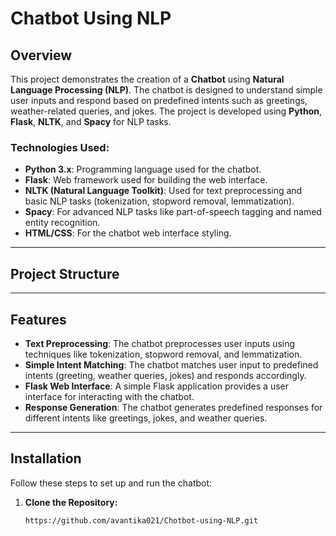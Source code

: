 # Chatbot Using NLP

## Overview

This project demonstrates the creation of a **Chatbot** using **Natural Language Processing (NLP)**. The chatbot is designed to understand simple user inputs and respond based on predefined intents such as greetings, weather-related queries, and jokes. The project is developed using **Python**, **Flask**, **NLTK**, and **Spacy** for NLP tasks.

### Technologies Used:
- **Python 3.x**: Programming language used for the chatbot.
- **Flask**: Web framework used for building the web interface.
- **NLTK (Natural Language Toolkit)**: Used for text preprocessing and basic NLP tasks (tokenization, stopword removal, lemmatization).
- **Spacy**: For advanced NLP tasks like part-of-speech tagging and named entity recognition.
- **HTML/CSS**: For the chatbot web interface styling.

---

## Project Structure


---

## Features

- **Text Preprocessing**: The chatbot preprocesses user inputs using techniques like tokenization, stopword removal, and lemmatization.
- **Simple Intent Matching**: The chatbot matches user input to predefined intents (greeting, weather queries, jokes) and responds accordingly.
- **Flask Web Interface**: A simple Flask application provides a user interface for interacting with the chatbot.
- **Response Generation**: The chatbot generates predefined responses for different intents like greetings, jokes, and weather queries.

---

## Installation

Follow these steps to set up and run the chatbot:

1. **Clone the Repository:**

   ```bash
   https://github.com/avantika021/Chotbot-using-NLP.git
